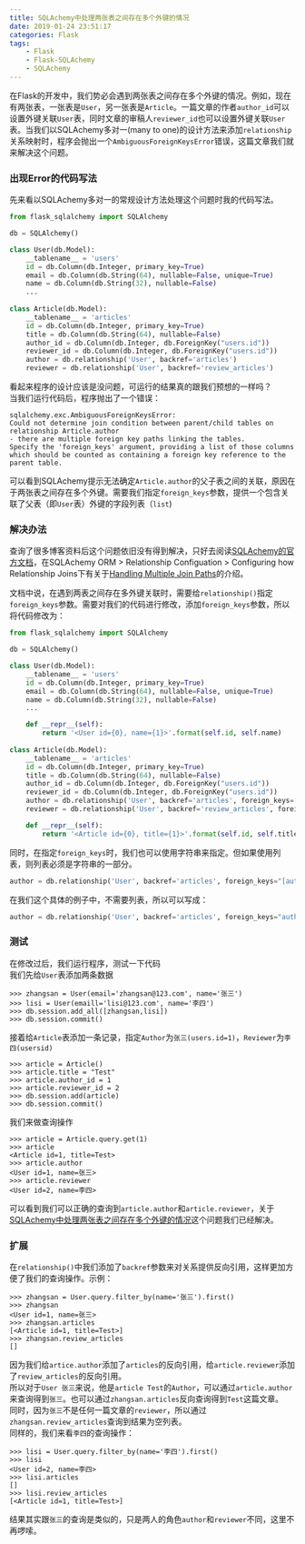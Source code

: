 ```yaml
---
title: SQLAchemy中处理两张表之间存在多个外键的情况
date: 2019-01-24 23:51:17
categories: Flask
tags:
    - Flask
    - Flask-SQLAchemy
    - SQLAchemy
---
```

在Flask的开发中，我们势必会遇到两张表之间存在多个外键的情况。例如，现在有两张表，一张表是`User`，另一张表是`Article`。一篇文章的作者`author_id`可以设置外键关联`User`表，同时文章的审稿人`reviewer_id`也可以设置外键关联`User`表。当我们以SQLAchemy多对一(many to one)的设计方法来添加`relationship`关系映射时，程序会抛出一个`AmbiguousForeignKeysError`错误，这篇文章我们就来解决这个问题。
<!--more-->
### 出现Error的代码写法 
先来看以SQLAchemy多对一的常规设计方法处理这个问题时我的代码写法。  

```python
from flask_sqlalchemy import SQLAlchemy

db = SQLAlchemy()

class User(db.Model):
    __tablename__ = 'users'
    id = db.Column(db.Integer, primary_key=True)  
    email = db.Column(db.String(64), nullable=False, unique=True)  
    name = db.Column(db.String(32), nullable=False)  
    ...  
    
class Article(db.Model):
    __tablename__ = 'articles'
    id = db.Column(db.Integer, primary_key=True)  
    title = db.Column(db.String(64), nullable=False) 
    author_id = db.Column(db.Integer, db.ForeignKey("users.id"))
    reviewer_id = db.Column(db.Integer, db.ForeignKey("users.id"))
    author = db.relationship('User', backref='articles')  
    reviewer = db.relationship('User', backref='review_articles')  
```


看起来程序的设计应该是没问题，可运行的结果真的跟我们预想的一样吗？  
当我们运行代码后，程序抛出了一个错误：  

```
sqlalchemy.exc.AmbiguousForeignKeysError: 
Could not determine join condition between parent/child tables on relationship Article.author 
- there are multiple foreign key paths linking the tables.  
Specify the 'foreign_keys' argument, providing a list of those columns 
which should be counted as containing a foreign key reference to the parent table. 
```

可以看到SQLAchemy提示无法确定`Article.author`的父子表之间的关联，原因在于两张表之间存在多个外键。需要我们指定`foreign_keys`参数，提供一个包含关联了父表（即`User`表）外键的字段列表（`list`)  

### 解决办法  

查询了很多博客资料后这个问题依旧没有得到解决，只好去阅读[SQLAchemy的官方文档](https://docs.sqlalchemy.org/en/latest/index.html)，在SQLAchemy ORM > Relationship Configuation > Configuring how Relationship Joins下有关于[Handling Multiple Join Paths](https://docs.sqlalchemy.org/en/latest/orm/join_conditions.html#handling-multiple-join-paths)的介绍。  

文档中说，在遇到两表之间存在多外键关联时，需要给`relationship()`指定`foreign_keys`参数。需要对我们的代码进行修改，添加`foreign_keys`参数，所以将代码修改为：  

```python
from flask_sqlalchemy import SQLAlchemy

db = SQLAlchemy()

class User(db.Model):
    __tablename__ = 'users'
    id = db.Column(db.Integer, primary_key=True)  
    email = db.Column(db.String(64), nullable=False, unique=True)  
    name = db.Column(db.String(32), nullable=False)  
    ...

    def __repr__(self):
        return '<User id={0}, name={1}>'.format(self.id, self.name)  
    
class Article(db.Model):
    __tablename__ = 'articles'
    id = db.Column(db.Integer, primary_key=True)  
    title = db.Column(db.String(64), nullable=False) 
    author_id = db.Column(db.Integer, db.ForeignKey("users.id"))
    reviewer_id = db.Column(db.Integer, db.ForeignKey("users.id"))
    author = db.relationship('User', backref='articles', foreign_keys=[author_id])  
    reviewer = db.relationship('User', backref='review_articles', foreign_keys=[reviewer_id])

    def __repr__(self):
        return '<Article id={0}, title={1}>'.format(self.id, self.title)     
```


同时，在指定`foreign_keys`时，我们也可以使用字符串来指定。但如果使用列表，则列表必须是字符串的一部分。  

```python
author = db.relationship('User', backref='articles', foreign_keys="[author_id]")
```


在我们这个具体的例子中，不需要列表，所以可以写成： 


```python
author = db.relationship('User', backref='articles', foreign_keys="author_id")
```


### 测试  

在修改过后，我们运行程序，测试一下代码  
我们先给`User`表添加两条数据   


```
>>> zhangsan = User(email='zhangsan@123.com', name='张三')
>>> lisi = User(emaill='lisi@123.com', name='李四')
>>> db.session.add_all([zhangsan,lisi])
>>> db.session.commit()
```


接着给`Article`表添加一条记录，指定`Author`为`张三(users.id=1)`，`Reviewer`为`李四(usersid)`   


```
>>> article = Article()
>>> article.title = "Test"
>>> article.author_id = 1
>>> article.reviewer_id = 2
>>> db.session.add(article)
>>> db.session.commit()
```



我们来做查询操作  


```
>>> article = Article.query.get(1)
>>> article
<Article id=1, title=Test>
>>> article.author
<User id=1, name=张三>
>>> article.reviewer
<User id=2, name=李四>
```


可以看到我们可以正确的查询到`article.author`和`article.reviewer`，关于[SQLAchemy中处理两张表之间存在多个外键的情况]()这个问题我们已经解决。  

### 扩展  


在`relationship()`中我们添加了`backref`参数来对关系提供反向引用，这样更加方便了我们的查询操作。示例： 


```
>>> zhangsan = User.query.filter_by(name='张三').first()
>>> zhangsan
<User id=1, name=张三>
>>> zhangsan.articles
[<Article id=1, title=Test>]
>>> zhangsan.review_articles
[]
```


因为我们给`artice.author`添加了`articles`的反向引用，给`article.reviewer`添加了`review_articles`的反向引用。  
所以对于`User 张三`来说，他是`article Test`的`Author`，可以通过`article.author`来查询得到`张三`。也可以通过`zhangsan.articles`反向查询得到`Test`这篇文章。  
同时，因为`张三`不是任何一篇文章的`reviewer`，所以通过`zhangsan.review_articles`查询到结果为空列表。  
同样的，我们来看`李四`的查询操作：


```
>>> lisi = User.query.filter_by(name='李四').first()
>>> lisi
<User id=2, name=李四>
>>> lisi.articles
[]
>>> lisi.review_articles
[<Article id=1, title=Test>]
```


结果其实跟`张三`的查询是类似的，只是两人的角色`author`和`reviewer`不同，这里不再啰嗦。  